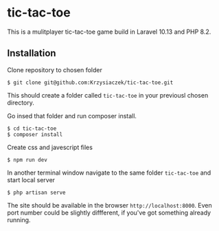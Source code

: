 # tic-tac-toe
This is a mulitplayer tic-tac-toe game build in Laravel 10.13 and PHP 8.2.

## Installation

Clone repository to chosen folder
```
$ git clone git@github.com:Krzysiaczek/tic-tac-toe.git
```

This should create a folder called `tic-tac-toe` in your previousl chosen directory.

Go insed that folder and run composer install.

```
$ cd tic-tac-toe
$ composer install
```

Create css and javescript files

```
$ npm run dev
```

In another terminal window navigate to the same folder `tic-tac-toe` and start local server
```
$ php artisan serve
```
The site should be available in the browser `http://localhost:8000`. Even port number could be slightly diffferent, if you've got something already running.
